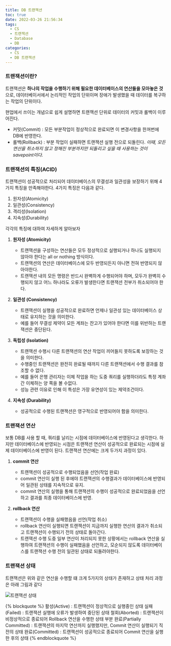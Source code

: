 ```yaml
---
title: DB 트랜잭션
toc: true
date: 2022-03-26 21:56:34
tags:
  - CS
  - 트랜잭션
  - Database
  - DB
categories:
  - CS
  - DB 트랜잭션
---
```


### **트랜잭션이란?**

트랜잭션은 **하나의 작업을 수행하기 위해 필요한 데이터베이스의 연산들을 모아놓은 것**으로, 데이터베이서에서 논리적인 작업의 단위이며 장애가 발생했을 때 데이터를 복구하는 작업의 단위이다.

현업에서 쓰이는 개념으로 쉽게 설명하면 트랜잭션 단위로 데이터의 커밋과 롤백이 이루어진다.
- 커밋(Commit) : 모든 부분작업이 정상적으로 완료되면 이 변경사항을 한꺼번에 DB에 반영한다.
- 롤백(Rollback) : 부분 작업이 실패하면 트랜잭션 실행 전으로 되돌린다.
  _이때, 모든 연산을 취소하지 않고 정해진 부분까지만 되돌리고 싶을 때 사용하는 것이 savepoint이다._

<!-- more -->
### **트랜잭션의 특징(ACID)**

트랜잭션이 성공적으로 처리되어 데이터베이스의 무결성과 일관성을 보장하기 위해 4가지 특징을 만족해야한다. 4가지 특징은 다음과 같다.

1. 원자성(Atomicity)
1. 일관성(Consistency)
1. 격리성(Isolation)
1. 지속성(Durability)

각각의 특징에 대하여 자세하게 알아보자

1. **원자성 (Atomicity)**
    - 트랜잭션을 구성하는 연산들은 모두 정상적으로 실행되거나 하나도 실행되지 않아야 한다는 all or nothing 방식이다.
    - 트랜잭션의 연산은 데이터베이스에 모두 반영되든지 아니면 전혀 반영되지 않아야한다.
    - 트랜잭션 내의 모든 명령은 반드시 완벽하게 수행되어야 하며, 모두가 완벽히 수행되지 않고 어느 하나라도 오류가 발생한다면 트랜잭션 전부가 취소되어야 한다.

2. **일관성 (Consistency)**
    - 트랜잭션이 실행을 성공적으로 완료하면 언제나 일관성 있는 데이터베이스 상태로 유지하는 것을 의미한다.
    - 예를 들어 무결성 제약이 모든 계좌는 잔고가 있어야 한다면 이를 위반하는 트랜잭션은 중단된다.

3. **독립성 (Isolation)**
    - 트랜잭션 수행시 다른 트랜잭션의 연산 작업이 끼어들지 못하도록 보장하는 것을 의미한다.
    - 수행중인 트랜잭션은 완전히 완료될 때까지 다른 트랜잭션에서 수행 결과를 참조할 수 없다.
    - 예를 들어 은행 관리자는 이체 작업을 하는 도중 쿼리를 실행하더라도 특정 계좌간 이체하는 양 쪽을 볼 수없다.
    - 성능 관련 이유로 인해 이 특성은 가장 유연성이 있는 제약조건이다.

4. **지속성 (Durability)**
    - 성공적으로 수행된 트랜잭션은 영구적으로 반영되어야 함을 의미한다.


### **트랜잭션 연산**

보통 DB를 사용 할 때, 쿼리를 날리는 시점에 데이터베이스에 반영된다고 생각한다. 하지만 데이터베이스에 반영되는 시점은 트랜잭션 연산이 성공적으로 완료되는 시점에 실제 데이터베이스에 반영이 된다. 트랜잭션 연산에는 크게 두가지 과정이 있다.

1. **commit 연산**
    - 트랜잭션이 성공적으로 수행되었음을 선언(작업 완료)
    - commit 연산이 실행 된 후에야 트랜잭션의 수행결과가 데이터베이스에 반영되어 일관된 상태를 지속적으로 유지.
    - commit 연산의 실행을 통해 트랜잭션의 수행이 성공적으로 완료되었음을 선언하고 결과를 최종 데이터베이스에 반영.

2. **rollback 연산**
    - 트랜잭션이 수행을 실패했음을 선언(작업 취소)
    - rollback 연산이 실행되면 트랜잭션이 지금까지 실행한 연산의 결과가 취소되고 트랜잭션이 수행되기 전의 상태로 돌아간다.
    - 트랜잭션 수행 도중 일부 연산이 처리되지 못한 상황에서는 rollback 연산을 실행하여 트랜잭션의 수행이 실패했음을 선언하고, 모순되지 않도록 데이터베이스를 트랜잭션 수행 전의 일관된 상태로 되돌려야한다.

### **트랜잭션 상태**

트랜잭션은 위와 같은 연산을 수행할 떄 크게 5가지의 상태가 존재하고 상태 처리 과정은 아래 그림과 같다

![트랜잭션 상태](/post_images/db_transaction.png)

{% blockquote %}
활성(Active) : 트랜잭션이 정상적으로 실행중인 상태
실패(Failed) : 트랜잭션 실행에 오류가 발생하여 중단된 상태
철회(Aborted) : 트랜잭션이 비정상적으로 종료되어 Rollback 연산을 수행한 상태
부분 완료(Partially Committed) : 트랜잭션의 마지막 연산까지 실행했지만, Commit 연산이 실행되기 직전의 상태
완료(Committed) : 트랜잭션이 성공적으로 종료되어 Commit 연산을 실행한 후의 상태
{% endblockquote %}